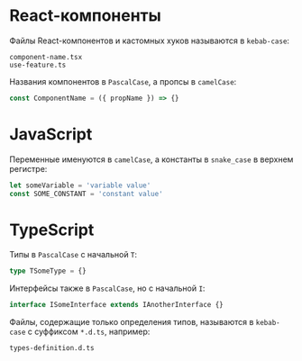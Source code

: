 # React-компоненты
Файлы React-компонентов и кастомных хуков называются в `kebab-case`:
```
component-name.tsx
use-feature.ts
```
Названия компонентов в `PascalCase`, а пропсы в `camelCase`:
```typescript jsx
const ComponentName = ({ propName }) => {}
```

# JavaScript
Переменные именуются в `camelCase`, а константы в `snake_case` в верхнем регистре:
```javascript
let someVariable = 'variable value'
const SOME_CONSTANT = 'constant value'
```

# TypeScript
Типы в `PascalCase` с начальной `T`:
```typescript
type TSomeType = {}
```
Интерфейсы также в `PascalCase`, но с начальной `I`:
```typescript
interface ISomeInterface extends IAnotherInterface {}
```
Файлы, содержащие только определения типов, называются в `kebab-case` с суффиксом `*.d.ts`, например:
```
types-definition.d.ts
```
